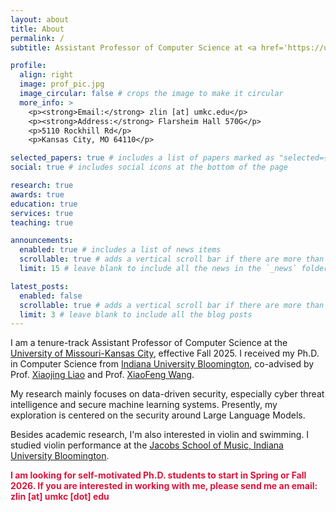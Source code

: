 ```yaml
---
layout: about
title: About
permalink: /
subtitle: Assistant Professor of Computer Science at <a href='https://umkc.edu/'>the University of Missouri-Kansas City</a>.

profile:
  align: right
  image: prof_pic.jpg
  image_circular: false # crops the image to make it circular
  more_info: >
    <p><strong>Email:</strong> zlin [at] umkc.edu</p>
    <p><strong>Address:</strong> Flarsheim Hall 570G</p>
    <p>5110 Rockhill Rd</p>
    <p>Kansas City, MO 64110</p>

selected_papers: true # includes a list of papers marked as "selected={true}"
social: true # includes social icons at the bottom of the page

research: true
awards: true
education: true
services: true
teaching: true

announcements:
  enabled: true # includes a list of news items
  scrollable: true # adds a vertical scroll bar if there are more than 3 news items
  limit: 15 # leave blank to include all the news in the `_news` folder

latest_posts:
  enabled: false
  scrollable: true # adds a vertical scroll bar if there are more than 3 new posts items
  limit: 3 # leave blank to include all the blog posts
---
```


I am a tenure-track Assistant Professor of Computer Science at the [University of Missouri-Kansas City](https://www.umkc.edu/), effective Fall 2025. I received my Ph.D. in Computer Science from [Indiana University Bloomington](https://luddy.indiana.edu/), co-advised by Prof. [Xiaojing Liao](https://www.xiaojingliao.com/) and Prof. [XiaoFeng Wang](https://wangxiaofeng7.github.io/).

My research mainly focuses on data-driven security, especially cyber threat intelligence and secure machine learning systems. Presently, my exploration is centered on the security around Large Language Models.

Besides academic research, I'm also interested in violin and swimming. I studied violin performance at the [Jacobs School of Music, Indiana University Bloomington](https://music.indiana.edu/).

<span style="color:crimson; font-weight:bold;">
I am looking for self-motivated Ph.D. students to start in Spring or Fall 2026.
If you are interested in working with me, please send me an email: zlin [at] umkc [dot] edu</span> 
